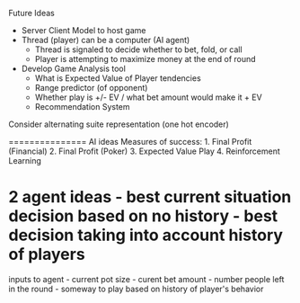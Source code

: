 Future Ideas
- Server Client Model to host game
- Thread (player) can be a computer (AI agent)
    - Thread is signaled to decide whether to bet, fold, or call
    - Player is attempting to maximize money at the end of round
- Develop Game Analysis tool 
    - What is Expected Value of Player tendencies
    - Range predictor (of opponent)
    - Whether play is +/- EV / what bet amount would make it + EV
    - Recommendation System

Consider alternating suite representation (one hot encoder)

===============
AI ideas
Measures of success:
    1. Final Profit (Financial)
    2. Final Profit (Poker)
    3. Expected Value Play
    4. Reinforcement Learning

2 agent ideas
    - best current situation decision based on no history
    - best decision taking into account history of players
===============
inputs to agent
    - current pot size
    - curent bet amount
    - number people left in the round
        - someway to play based on history of player's behavior